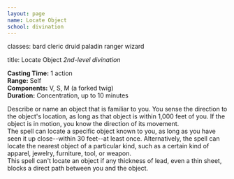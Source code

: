 ```yaml
---
layout: page
name: Locate Object
school: divination
---
```

classes: bard
         cleric
         druid
         paladin
         ranger
         wizard

title: Locate Object 
_2nd-level divination_ 

**Casting Time:** 1 action    
**Range:** Self    
**Components:** V, S, M (a forked twig)    
**Duration:** Concentration, up to 10 minutes 

Describe or name an object that is familiar to you. You sense the direction to the object's location, as long as that object is within 1,000 feet of you. If the object is in motion, you know the direction of its movement.    
The spell can locate a specific object known to you, as long as you have seen it up close--within 30 feet--at least once. Alternatively, the spell can locate the nearest object of a particular kind, such as a certain kind of apparel, jewelry, furniture, tool, or weapon.    
This spell can't locate an object if any thickness of lead, even a thin sheet, blocks a direct path between you and the object. 